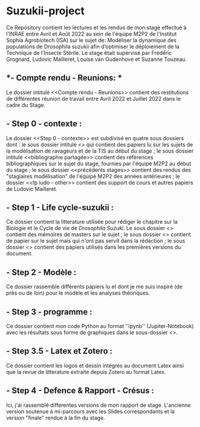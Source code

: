 # Suzukii-project

Ce Repository contient les lectures et les rendus de mon stage effectué à l'INRAE entre Avril et Août 2022 au sein de l'équipe M2P2 de l'Institut Sophia Agrobiotech (ISA) sur le sujet de: 
Modéliser la dynamique des populations de Drosophila suzukii afin d’optimiser le déploiement de la Technique de l’Insecte Stérile. 
Le stage était supervisé par Frédéric Grognard, Ludovic Mailleret, Louise van Oudenhove et Suzanne Touzeau.
## *- Compte rendu - Reunions: *
Le dossier intitulé <<Compte rendu - Reunions>> contient des restitutions de différentes réunion de travail entre Avril 2022 et Juillet 2022 dans le cadre du Stage.

## - Step 0 - contexte : 
Le dossier <<Step 0 - contexte>> est subdivisé en quatre sous dossiers dont : le sous dossier intitulé <<bibliographie initiale>> qui contient des papiers lu sur les sujets de la modélisation de ravageurs et de la TIS au début du stage ; le sous dossier intitulé <<bibliographie partagée>> contient des références bibliographiques sur le sujet du stage, fournies par l'équipe M2P2 au début du stage ; le sous dossier <<précédents stages>> contient des rendus des "stagiaires modélisation" de l'équipe M2P2 des années antérieures ; le dossier <<tp ludo - other>> contient des support de cours et autres papiers de Ludovic Mailleret.

## - Step 1 - Life cycle-suzukii : 
Ce dossier contient la litterature utilisée pour rédiger le chapitre sur la Biologie et le Cycle de vie de *Drosophila Suzuki*. 
Le sous dossier <<Memo>> contient des mémoires de masters sur le sujet ; le sous dossier <<not used biblio>> contient de papier sur le sujet mais qui n'ont pas servit dans la rédaction ; le sous dossier <<old used biblio>> contient des papiers utilisés dans les premières versions du document.

## - Step 2 - Modèle : 
Ce dossier rassemble différents papiers lu et dont je me suis inspiré (de près ou de loin) pour le modèle et les analyses théoriques.

## - Step 3 - programme : 
Ce dossier contient mon code Python au format ''ipynb'' (Jupiter-Notebook) avec les résultats sous forme de graphiques dans le sous-dossier <<output>>.

## - Step 3.5 - Latex et Zotero : 
Ce dossier contient les logos et dessin intégrés au document Latex ainsi que la revue de litterature extraite depuis Zotero au format Latex.

## - Step 4 - Defence & Rapport - Crésus : 
Ici, j'ai rassemblé differentes versions de mon rapport de stage. L'ancienne version soutenue à mi-parcours avec les Slides correspondants et la version "finale" rendue à la fin du stage.
